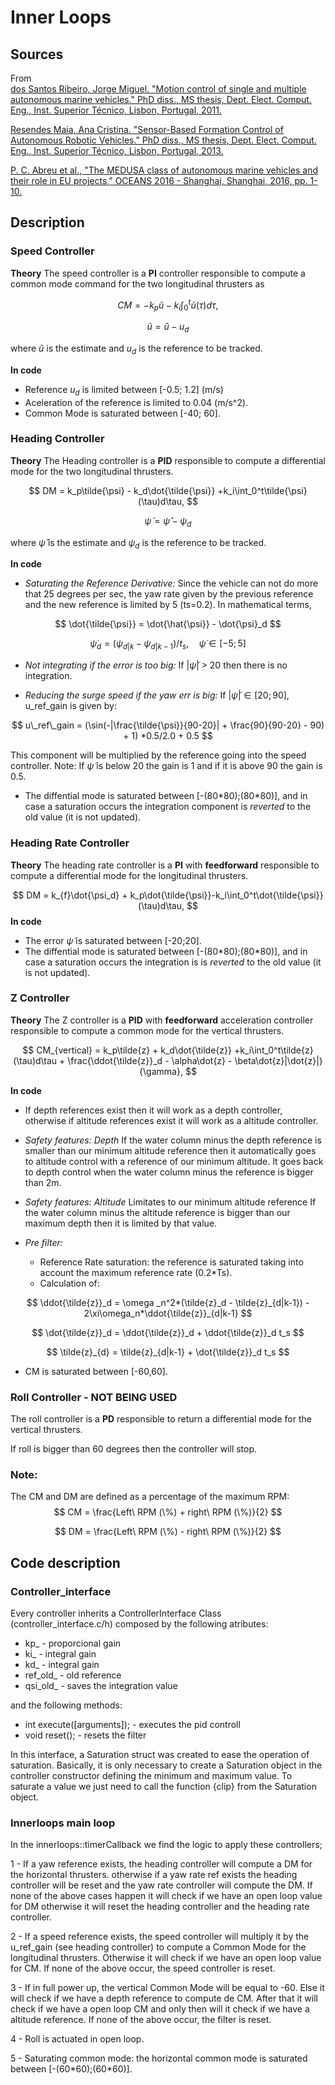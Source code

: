 # Inner Loops


## Sources

From\
[dos Santos Ribeiro, Jorge Miguel. "Motion control of single and multiple autonomous marine vehicles." PhD diss., MS thesis, Dept. Elect. Comput. Eng., Inst. Superior Técnico, Lisbon, Portugal, 2011.](https://fenix.tecnico.ulisboa.pt/downloadFile/395143403496/Tese_JorgeRibeiro.pdf)

[Resendes Maia, Ana Cristina. "Sensor-Based Formation Control of Autonomous Robotic Vehicles." PhD diss., MS thesis, Dept. Elect. Comput. Eng., Inst. Superior Técnico, Lisbon, Portugal, 2013.](https://fenix.tecnico.ulisboa.pt/downloadFile/395146003786/disserta%C3%A7%C3%A3o.pdf)


[P. C. Abreu et al., "The MEDUSA class of autonomous marine vehicles and their role in EU projects," OCEANS 2016 - Shanghai, Shanghai, 2016, pp. 1-10.](https://ieeexplore.ieee.org/stamp/stamp.jsp?tp=&arnumber=7485620)

## Description

### Speed Controller

**Theory** 
The speed controller is a **PI** controller responsible to compute a common mode command for the two longitudinal thrusters as

$$
CM = -k_p \tilde{u} - k_i \int_0^t \tilde{u} (\tau) d\tau,
$$

$$
\tilde{u} = \hat{u}-u_d
$$

where $\hat{u}$ is the estimate and $u_d$ is the reference to be tracked.

**In code** 
* Reference $u_d$ is limited between [-0.5; 1.2] (m/s)
* Aceleration of the reference is limited to 0.04 (m/s^2).
* Common Mode is saturated between [-40; 60].

### Heading Controller 
**Theory**
The Heading controller is a **PID** responsible to compute a differential mode for the two longitudinal thrusters.

$$
DM = k_p\tilde{\psi} - k_d\dot{\tilde{\psi}} +k_i\int_0^t\tilde{\psi}(\tau)d\tau,
$$

$$
\tilde{\psi} = \hat{\psi}-\psi_d
$$

where $\hat{\psi}$ is the estimate and $\psi_d$ is the reference to be tracked.

**In code** 
* *Saturating the Reference Derivative:* Since the vehicle can not do more that 25 degrees per sec, the yaw rate given by the previous reference and the new reference is limited by 5 (ts=0.2). In mathematical terms,
  
$$
\dot{\tilde{\psi}} = \dot{\hat{\psi}} - \dot{\psi}_d
$$

$$
\dot{\psi}_d = (\psi_{d|k}-\psi_{d|k-1})/t_s,\quad \dot{\psi} \in [-5;5]
$$

* *Not integrating if the error is too big:* If $|\tilde{\psi}|$ > 20 then there is no integration.

* *Reducing the surge speed if the yaw err is big:* If $|\tilde{\psi}| \in [20;90]$, u_ref_gain is given by:

$$
u\_ref\_gain = (\sin(-|\frac{\tilde{\psi}}{90-20}| + \frac{90}{90-20} - 90) + 1) *0.5/2.0 + 0.5
$$

This component will be multiplied by the reference going into the speed controller. 
Note: If $\tilde{\psi}$ is below 20 the gain is 1 and if it is above 90 the gain is 0.5.

* The diffential mode is saturated between [-(80\*80);(80\*80)], and in case a saturation occurs the integration component is *reverted* to the old value (it is not updated).

### Heading Rate Controller
**Theory**
The heading rate controller is a **PI** with **feedforward** responsible to compute a differential mode for the longitudinal thrusters.

$$
DM = k_{f}\dot{\psi_d} + k_p\dot{\tilde{\psi}}-k_i\int_0^t\dot{\tilde{\psi}}(\tau)d\tau,
$$
**In code**
* The error $\tilde{\psi}$ is saturated between [-20;20].
* The diffential mode is saturated between [-(80\*80);(80\*80)], and in case a saturation occurs the integration is is *reverted* to the old value (it is not updated).

### Z Controller
**Theory**
The Z controller is a **PID** with **feedforward** acceleration controller responsible to compute a common mode for the vertical thrusters.

$$
CM_{vertical} = k_p\tilde{z} + k_d\dot{\tilde{z}} +k_i\int_0^t\tilde{z}(\tau)d\tau + \frac{\ddot{\tilde{z}}_d - \alpha\dot{z} - \beta\dot{z}|\dot{z}|}{\gamma},
$$

**In code**
* If depth references exist then it will work as a depth controller, otherwise if altitude references exist it will work as a altitude controller.
* *Safety features: Depth*
   If the water column minus the depth reference is smaller than our minimum altitude reference then it automatically goes to altitude control with a reference of our minimum altitude.
   It goes back to depth control when the water column minus the reference is bigger than 2m.
* *Safety features: Altitude*
   Limitates to our minimum altitude reference
   If the water column minus the altitude reference is bigger than our maximum depth then it is limited by that value.
 * *Pre filter:* 
  
   - Reference Rate saturation: the reference is saturated taking into account the maximum reference rate (0.2*Ts).
   - Calculation of:
  
$$
\ddot{\tilde{z}}_d = \omega	_n^2*(\tilde{z}_d - \tilde{z}_{d|k-1}) - 2\xi\omega_n*\ddot{\tilde{z}}_{d|k-1}
$$

$$
\dot{\tilde{z}}_d = \ddot{\tilde{z}}_d + \ddot{\tilde{z}}_d t_s
$$

$$
\tilde{z}_{d} = \tilde{z}_{d|k-1} + \dot{\tilde{z}}_d t_s
$$

 * CM is saturated between [-60,60].

### Roll Controller - NOT BEING USED

The roll controller is a **PD** responsible to return a differential mode for the vertical thrusters.

If roll is bigger than 60 degrees then the controller will stop.
### Note:

The CM and DM are defined as a percentage of the maximum RPM:
$$
CM = \frac{Left\ RPM (\%) + right\ RPM (\%)}{2}
$$

$$
DM = \frac{Left\ RPM (\%) - right\ RPM (\%)}{2}
$$
## Code description

### Controller_interface

Every controller inherits a ControllerInterface Class (controller_interface.c/h) composed by the following atributes:

* kp_ - proporcional gain
* ki_ - integral gain
* kd_ - integral gain
* ref_old_ - old reference
* qsi_old_ - saves the integration value

and the following methods:

* int execute([arguments]); - executes the pid controll
* void reset(); - resets the filter

In this interface, a Saturation struct was created to ease the operation of saturation.
Basically, it is only necessary to create a Saturation object in the controller constructor defining the minimum and maximum value. To saturate a value we just need to call the function {clip} from the Saturation object.

### Innerloops main loop

In the innerloops::timerCallback we find the logic to apply these controllers;

1 - If a yaw reference exists, the heading controller will compute a DM for the horizontal thrusters.
otherwise if a yaw rate ref exists the heading controller will be reset and the yaw rate controller will compute the DM. If none of the above cases happen it will check if we have an open loop value for DM otherwise it will reset the heading controller and the heading rate controller.

2 - If a speed reference exists, the speed controller will multiply it by the u_ref_gain (see heading controller) to compute a Common Mode for the longitudinal thrusters. Otherwise it will check if we have an open loop value for CM. If none of the above occur, the speed controller is reset.

3 - If in full power up, the vertical Common Mode will be equal to -60. Else it will check if we have a depth reference to compute de CM. After that it will check if we have a open loop CM and only then will it check if we have a altitude reference. If none of the above occur, the filter is reset.

4 - Roll is actuated in open loop.

5 - Saturating common mode: the horizontal common mode is saturated between [-(60\*60);(60\*60)].

